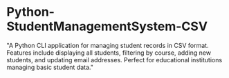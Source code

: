 # Python-StudentManagementSystem-CSV
"A Python CLI application for managing student records in CSV format. Features include displaying all students, filtering by course, adding new students, and updating email addresses. Perfect for educational institutions managing basic student data."
